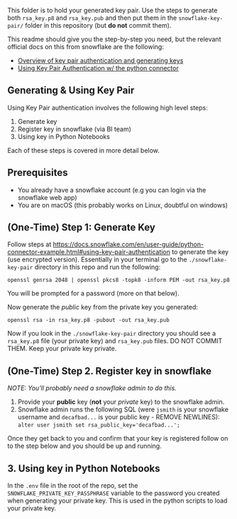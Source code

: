 This folder is to hold your generated key pair. Use the steps to generate both `rsa_key.p8` and `rsa_key.pub` and then put them in the `snowflake-key-pair/` folder in this repository (but **do not** commit them).

This readme should give you the step-by-step you need, but the relevant official docs on this from snowflake are the following:

- [Overview of key pair authentication and generating keys](https://docs.snowflake.com/en/user-guide/key-pair-auth.html)
- [Using Key Pair Authentication w/ the python connector](https://docs.snowflake.com/en/user-guide/python-connector-example.html#using-key-pair-authentication-key-pair-rotation)

## Generating & Using Key Pair

Using Key Pair authentication involves the following high level steps:

1. Generate key
2. Register key in snowflake (via BI team)
3. Using key in Python Notebooks

Each of these steps is covered in more detail below.

## Prerequisites

- You already have a snowflake account (e.g you can login via the snowflake web app)
- You are on macOS (this probably works on Linux, doubtful on windows)

## (One-Time) Step 1: Generate Key

Follow steps at https://docs.snowflake.com/en/user-guide/python-connector-example.html#using-key-pair-authentication to generate the key (use encrypted version). Essentially in your terminal go to the `./snowflake-key-pair` directory in this repo and run the following:

```
openssl genrsa 2048 | openssl pkcs8 -topk8 -inform PEM -out rsa_key.p8
```

You will be prompted for a password (more on that below).

Now generate the _public_ key from the private key you generated:

```
openssl rsa -in rsa_key.p8 -pubout -out rsa_key.pub
```

Now if you look in the `./snowflake-key-pair` directory you should see a `rsa_key.p8` file (your private key) and `rsa_key.pub` files. DO NOT COMMIT THEM. Keep your private key private.

## (One-Time) Step 2. Register key in snowflake

_NOTE: You'll probably need a snowflake admin to do this._

1. Provide your **public** key (**not** your *private* key) to the snowflake admin.
2. Snowflake admin runs the following SQL (were `jsmith` is your snowflake username and `decafbad...` is your public key - REMOVE NEWLINES): `alter user jsmith set rsa_public_key='decafbad...';`

Once they get back to you and confirm that your key is registered follow on to the step below and you should be up and running.

## 3. Using key in Python Notebooks

In the `.env` file in the root of the repo, set the `SNOWFLAKE_PRIVATE_KEY_PASSPHRASE` variable to the password you created when generating your private key. This is used in the python scripts to load your private key.

